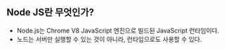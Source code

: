 ## Node JS란 무엇인가?

- Node.js는 Chrome V8 JavaScript 엔진으로 빌드된 JavaScript 런타임이다.
- 노드는 서버만 실행할 수 있는 것이 아니라, 런타임으로도 사용할 수 있다.